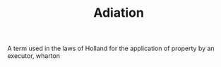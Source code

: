 ---
title: Adiation
letter: A
permalink: "/definitions/adiation.html"
body: A term used in the laws of Holland for the application of property by an executor,
  wharton
published_at: '2018-07-07'
source: Black's Law Dictionary
layout: post
---